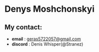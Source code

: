 # Denys Moshchonskyi
## My contact:
* __email__ : geras5722057@gmail.com
* __discord__ : Denis Whisper(@Stranez)